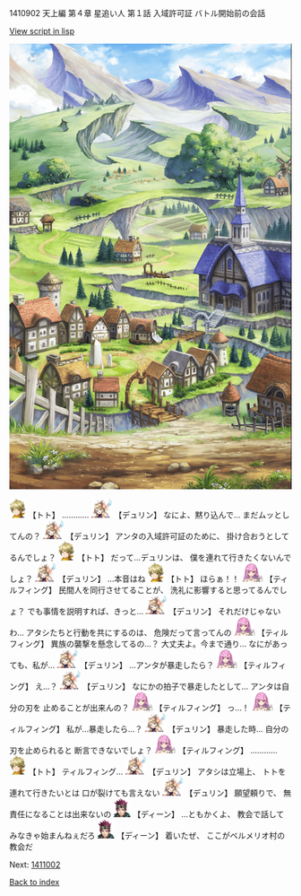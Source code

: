 1410902 天上編 第４章 星追い人 第１話 入域許可証 バトル開始前の会話

[View script in lisp](../scripts/1410902.txt)

![004_outland.png](../images/backgrounds/004_outland.png)

<img src="../images/units/4.png" alt="4.png" height="34"/>
【トト】
…………

<img src="../images/units/0.png" alt="0.png" height="34"/>
【デュリン】
なによ、黙り込んで…
まだムッとしてんの？

<img src="../images/units/0.png" alt="0.png" height="34"/>
【デュリン】
アンタの入域許可証のために、
掛け合おうとしてるんでしょ？

<img src="../images/units/4.png" alt="4.png" height="34"/>
【トト】
だって…デュリンは、
僕を連れて行きたくないんでしょ？

<img src="../images/units/0.png" alt="0.png" height="34"/>
【デュリン】
…本音はね

<img src="../images/units/4.png" alt="4.png" height="34"/>
【トト】
ほらぁ！！

<img src="../images/units/24.png" alt="24.png" height="34"/>
【ティルフィング】
民間人を同行させてることが、
洗礼に影響すると思ってるんでしょ？
でも事情を説明すれば、きっと…

<img src="../images/units/0.png" alt="0.png" height="34"/>
【デュリン】
それだけじゃないわ…
アタシたちと行動を共にするのは、
危険だって言ってんの

<img src="../images/units/24.png" alt="24.png" height="34"/>
【ティルフィング】
異族の襲撃を懸念してるの…？
大丈夫よ。今まで通り…
なにがあっても、私が…

<img src="../images/units/0.png" alt="0.png" height="34"/>
【デュリン】
…アンタが暴走したら？

<img src="../images/units/24.png" alt="24.png" height="34"/>
【ティルフィング】
え…？

<img src="../images/units/0.png" alt="0.png" height="34"/>
【デュリン】
なにかの拍子で暴走したとして…
アンタは自分の刃を
止めることが出来んの？

<img src="../images/units/24.png" alt="24.png" height="34"/>
【ティルフィング】
っ…！

<img src="../images/units/24.png" alt="24.png" height="34"/>
【ティルフィング】
私が…暴走したら…？

<img src="../images/units/0.png" alt="0.png" height="34"/>
【デュリン】
暴走した時…
自分の刃を止められると
断言できないでしょ？

<img src="../images/units/24.png" alt="24.png" height="34"/>
【ティルフィング】
…………

<img src="../images/units/4.png" alt="4.png" height="34"/>
【トト】
ティルフィング…

<img src="../images/units/0.png" alt="0.png" height="34"/>
【デュリン】
アタシは立場上、
トトを連れて行きたいとは
口が裂けても言えない

<img src="../images/units/0.png" alt="0.png" height="34"/>
【デュリン】
願望頼りで、
無責任になることは出来ないの

<img src="../images/units/6.png" alt="6.png" height="34"/>
【ディーン】
…ともかくよ、
教会で話してみなきゃ始まんねぇだろ

<img src="../images/units/6.png" alt="6.png" height="34"/>
【ディーン】
着いたぜ、
ここがベルメリオ村の教会だ

Next: [1411002](1411002.md)

[Back to index](index.md)
